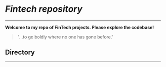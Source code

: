 # *Fintech repository*
---

**Welcome to my repo of FinTech projects. Please explore the codebase!**

> "...to go boldly where no one has gone before."

## Directory
---
